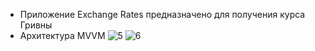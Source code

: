 - Приложение Exchange Rates предназначено для получения курса Гривны
- Архитектура MVVM
![5](https://user-images.githubusercontent.com/71032169/223085210-b9967b05-23b0-4319-b272-28835d4ec146.jpg)
![6](https://user-images.githubusercontent.com/71032169/223085225-a75cfedb-573b-4da7-8341-0b17b1ca960f.jpg)
